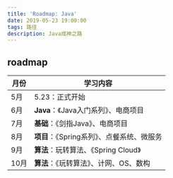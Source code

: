 ```yaml
---
title: 'Roadmap: Java'
date: 2019-05-23 19:00:00
tags: 路径
description: Java成神之路
---
```

<!-- more -->

## roadmap
| 月份 | 学习内容 |
| ---- | ------------------ |
| 5月 | 5.23：正式开始 |
| 6月 | **Java**：《Java入门系列》、电商项目 |
| 7月 | **基础**：《剑指Java》、电商项目 |
| 8月 | **项目**：《Spring系列》、点餐系统、微服务 |
| 9月 | **算法**：玩转算法、《Spring Cloud》|
| 10月 | **算法**：《玩转算法》、计网、OS、数构 |
